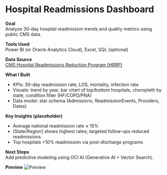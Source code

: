 # Hospital Readmissions Dashboard

**Goal**  
Analyze 30-day hospital readmission trends and quality metrics using public CMS data.

**Tools Used**  
Power BI (or Oracle Analytics Cloud), Excel, SQL (optional)

**Data Source**  
[CMS Hospital Readmissions Reduction Program (HRRP)](https://data.cms.gov/provider-data/topics/hospital-quality/)

**What I Built**  
- KPIs: 30-day readmission rate, LOS, mortality, infection rate  
- Visuals: trend by year, bar chart of top/bottom hospitals, choropleth by state, condition filter (HF/COPD/PNA)  
- Data model: star schema (Admissions, ReadmissionEvents, Providers, Dates)

**Key Insights (placeholder)**  
- Average national readmission rate ≈ 15%  
- [State/Region] shows highest rates; targeted follow-ups reduced readmissions  
- Top hospitals <10% readmission via post-discharge programs

**Next Steps**  
Add predictive modeling using OCI AI (Generative AI + Vector Search).

**Preview**
![Preview](../assets/readmissions_dashboard.png)

